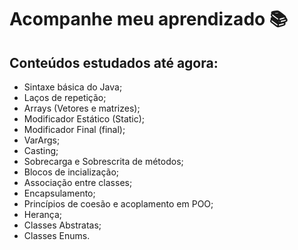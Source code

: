 # Acompanhe meu aprendizado 📚

## Conteúdos estudados até agora:
- Sintaxe básica do Java;
- Laços de repetição;
- Arrays (Vetores e matrizes);
- Modificador Estático (Static);
- Modificador Final (final);
- VarArgs;
- Casting;
- Sobrecarga e Sobrescrita de métodos;
- Blocos de incialização;
- Associação entre classes;
- Encapsulamento;
- Princípios de coesão e acoplamento em POO;
- Herança;
- Classes Abstratas;
- Classes Enums.
